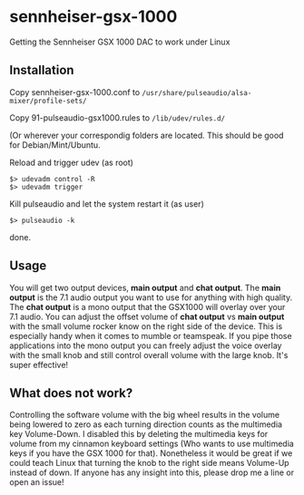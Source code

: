 # sennheiser-gsx-1000
Getting the Sennheiser GSX 1000 DAC to work under Linux

## Installation
Copy sennheiser-gsx-1000.conf to `/usr/share/pulseaudio/alsa-mixer/profile-sets/`

Copy 91-pulseaudio-gsx1000.rules to `/lib/udev/rules.d/`

(Or wherever your correspondig folders are located. This should be good for Debian/Mint/Ubuntu.

Reload and trigger udev (as root)
```
$> udevadm control -R
$> udevadm trigger
```

Kill pulseaudio and let the system restart it (as user)
```
$> pulseaudio -k
```
done.

## Usage

You will get two output devices, **main output** and **chat output**. The **main output** is the 7.1 audio output you want to use for anything with high quality. The **chat output** is a mono output that the GSX1000 will overlay over your 7.1 audio. You can adjust the offset volume of **chat output** vs **main output** with the small volume rocker know on the right side of the device. This is especially handy when it comes to mumble or teamspeak. If you pipe those applications into the mono output you can freely adjust the voice overlay with the small knob and still control overall volume with the large knob. It's super effective!

## What does not work?
Controlling the software volume with the big wheel results in the volume being lowered to zero as each turning direction counts as the multimedia key Volume-Down. I disabled this by deleting the multimedia keys for volume from my cinnamon keyboard settings (Who wants to use multimedia keys if you have the GSX 1000 for that). Nonetheless it would be great if we could teach Linux that turning the knob to the right side means Volume-Up instead of down. If anyone has any insight into this, please drop me a line or open an issue!
